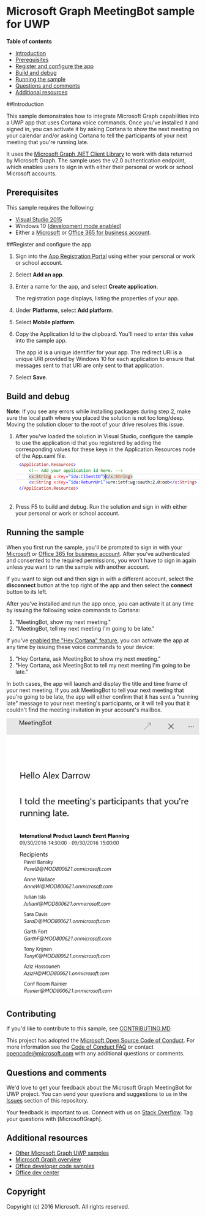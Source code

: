 # Microsoft Graph MeetingBot sample for UWP


**Table of contents**

* [Introduction](#introduction)
* [Prerequisites](#prerequisites)
* [Register and configure the app](#register)
* [Build and debug](#build)
* [Running the sample](#runningsample)
* [Questions and comments](#questions)
* [Additional resources](#additional-resources)

<a name="introduction"></a>
##Introduction

This sample demonstrates how to integrate Microsoft Graph capabilities into a UWP app that uses Cortana voice commands. Once you've installed it and signed in, you can activate it by asking Cortana to show the next meeting on your calendar and/or asking Cortana to tell the participants of your next meeting that you're running late.

It uses the [Microsoft Graph .NET Client Library](https://github.com/microsoftgraph/msgraph-sdk-dotnet) to work with data returned by Microsoft Graph. The sample uses the v2.0 authentication endpoint, which enables users to sign in with either their personal or work or school Microsoft accounts.

<a name="prerequisites"></a>
## Prerequisites ##

This sample requires the following:  

  * [Visual Studio 2015](https://www.visualstudio.com/en-us/downloads) 
  * Windows 10 ([development mode enabled](https://msdn.microsoft.com/library/windows/apps/xaml/dn706236.aspx))
  * Either a [Microsoft](www.outlook.com) or [Office 365 for business account](https://msdn.microsoft.com/en-us/office/office365/howto/setup-development-environment#bk_Office365Account).

<a name="register"></a>
##Register and configure the app

1. Sign into the [App Registration Portal](https://apps.dev.microsoft.com/) using either your personal or work or school account.
2. Select **Add an app**.
3. Enter a name for the app, and select **Create application**.
	
	The registration page displays, listing the properties of your app.
 
4. Under **Platforms**, select **Add platform**.
5. Select **Mobile platform**.
6. Copy the Application Id to the clipboard. You'll need to enter this value into the sample app.

	The app id is a unique identifier for your app. The redirect URI is a unique URI provided by Windows 10 for each application to ensure that messages sent to that URI are only sent to that application. 

7. Select **Save**.

<a name="build"></a>
## Build and debug ##

**Note:** If you see any errors while installing packages during step 2, make sure the local path where you placed the solution is not too long/deep. Moving the solution closer to the root of your drive resolves this issue.

1. After you've loaded the solution in Visual Studio, configure the sample to use the application id that you registered by adding the corresponding values for these keys in the Application.Resources node of the App.xaml file.
![Microsoft Graph MeetingBot sample](/readme-images/appId_and_redirectURI.png "App ID value in App.xaml file")

2. Press F5 to build and debug. Run the solution and sign in with either your personal or work or school account.

<a name="runningsample"></a>
## Running the sample ##

When you first run the sample, you'll be prompted to sign in with your [Microsoft](www.outlook.com) or [Office 365 for business account](https://msdn.microsoft.com/en-us/office/office365/howto/setup-development-environment#bk_Office365Account). After you've authenticated and consented to the required permissions, you won't have to sign in again unless you want to run the sample with another account. 

If you want to sign out and then sign in with a different account, select the **disconnect**  button at the top right of the app and then select the **connect** button to its left.

After you've installed and run the app once, you can activate it at any time by issuing the following voice commands to Cortana:

1. "MeetingBot, show my next meeting."
2. "MeetingBot, tell my next meeting I'm going to be late."

If you've [enabled the "Hey Cortana" feature](https://www.cnet.com/how-to/how-to-enable-hey-cortana-on-windows-10/), you can activate the app at any time by issuing these voice commands to your device:

1. "Hey Cortana, ask MeetingBot to show my next meeting."
2. "Hey Cortana, ask MeetingBot to tell my next meeting I'm going to be late."

In both cases, the app will launch and display the title and time frame of your next meeting. If you ask MeetingBot to tell your next meeting that you're going to be late, the app will either confirm that it has sent a "running late" message to your next meeting's participants, or it will tell you that it couldn't find the meeting invitation in your account's mailbox.

![Microsoft Graph MeetingBot sample](/readme-images/MeetingBotLateMessage.png "MeetingBot after sending the running late message")

<a name="contributing"></a>
## Contributing ##

If you'd like to contribute to this sample, see [CONTRIBUTING.MD](/CONTRIBUTING.md).

This project has adopted the [Microsoft Open Source Code of Conduct](https://opensource.microsoft.com/codeofconduct/). For more information see the [Code of Conduct FAQ](https://opensource.microsoft.com/codeofconduct/faq/) or contact [opencode@microsoft.com](mailto:opencode@microsoft.com) with any additional questions or comments.

<a name="questions"></a>
## Questions and comments

We'd love to get your feedback about the Microsoft Graph MeetingBot for UWP project. You can send your questions and suggestions to us in the [Issues](https://github.com/microsoftgraph/uwp-csharp-meetingbot-sample/issues) section of this repository.

Your feedback is important to us. Connect with us on [Stack Overflow](http://stackoverflow.com/questions/tagged/microsoftgraph). Tag your questions with [MicrosoftGraph].

<a name="additional-resources"></a>
## Additional resources ##

- [Other Microsoft Graph UWP samples](https://github.com/microsoftgraph?utf8=%E2%9C%93&query=uwp)
- [Microsoft Graph overview](http://graph.microsoft.io)
- [Office developer code samples](http://dev.office.com/code-samples)
- [Office dev center](http://dev.office.com/)


## Copyright
Copyright (c) 2016 Microsoft. All rights reserved.

